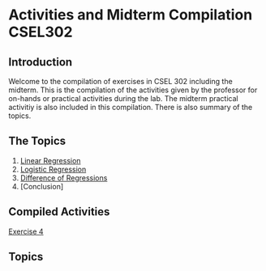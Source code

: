 # Activities and Midterm Compilation CSEL302

## Introduction
Welcome to the compilation of exercises in CSEL 302 including the midterm. This is the compilation of the activities given by the professor for on-hands or practical activities during the lab. The midterm practical activitiy is also included in this compilation. There is also summary of the topics.

## The Topics
1. [Linear Regression]()
2. [Logistic Regression]()
3. [Difference of Regressions]()
4. [Conclusion]

## Compiled Activities
<a href="2A_ORELLANO_EXER4.ipynb">Exercise 4</a>

## Topics
